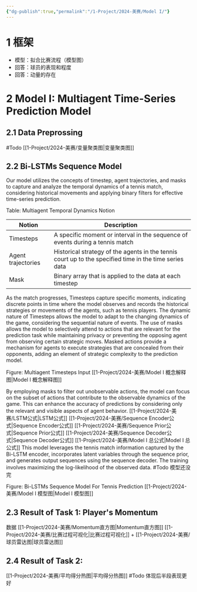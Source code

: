 ```yaml
---
{"dg-publish":true,"permalink":"/1-Project/2024-美赛/Model I/"}
---
```


# 1 框架
- 模型：拟合比赛流程（模型图）
- 回答：球员的表现和程度
- 回答：动量的存在
# 2 Model I: Multiagent Time-Series Prediction Model
## 2.1 Data Preprossing
#Todo 
[[1-Project/2024-美赛/变量聚类图\|变量聚类图]]
## 2.2 Bi-LSTMs Sequence Model
Our model utilizes the concepts of timestep, agent trajectories, and masks to capture and analyze the temporal dynamics of a tennis match, considering historical movements and applying binary filters for effective time-series prediction.

Table: Multiagent Temporal Dynamics Notion

| Notion | Description |
| ---- | ---- |
| Timesteps | A specific moment or interval in the sequence of events during a tennis match |
| Agent trajectories | Historical strategy of the agents in the tennis court up to the specified time in the time series data |
| Mask | Binary array that is applied to the data at each timestep |

As the match progresses, Timesteps capture specific moments, indicating discrete points in time where the model observes and records the historical strategies or movements of the agents, such as tennis players. The dynamic nature of Timesteps allows the model to adapt to the changing dynamics of the game, considering the sequential nature of events.  The use of masks allows the model to selectively attend to actions that are relevant for the prediction task while maintaining privacy or preventing the opposing agent from observing certain strategic moves. Masked actions provide a mechanism for agents to execute strategies that are concealed from their opponents, adding an element of strategic complexity to the prediction model.

Figure: Multiagent Timesteps Input
[[1-Project/2024-美赛/Model I 概念解释图\|Model I 概念解释图]]

By employing masks to filter out unobservable actions, the model can focus on the subset of actions that contribute to the observable dynamics of the game. This can enhance the accuracy of predictions by considering only the relevant and visible aspects of agent behavior.
[[1-Project/2024-美赛/LSTM公式\|LSTM公式]]
[[1-Project/2024-美赛/Sequence Encoder公式\|Sequence Encoder公式]]
[[1-Project/2024-美赛/Sequence Prior公式\|Sequence Prior公式]]
[[1-Project/2024-美赛/Sequence Decoder公式\|Sequence Decoder公式]]
[[1-Project/2024-美赛/Model I 总公式\|Model I 总公式]]
This model leverages the tennis match information captured by the Bi-LSTM encoder, incorporates latent variables through the sequence prior, and generates output sequences using the sequence decoder. The training involves maximizing the log-likelihood of the observed data. #Todo 模型还没完

Figure: Bi-LSTMs Sequence Model For Tennis Prediction
[[1-Project/2024-美赛/Model I 模型图\|Model I 模型图]]

## 2.3 Result of Task 1: Player's Momentum
数据
[[1-Project/2024-美赛/Momentum直方图\|Momentum直方图]]
[[1-Project/2024-美赛/比赛过程可视化\|比赛过程可视化]] + [[1-Project/2024-美赛/球员雷达图\|球员雷达图]]
## 2.4 Result of Task 2: 
[[1-Project/2024-美赛/平均得分热图\|平均得分热图]]
#Todo 体现后半段表现更好